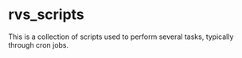 rvs_scripts
===========

This is a collection of scripts used to perform several tasks, typically through cron jobs.